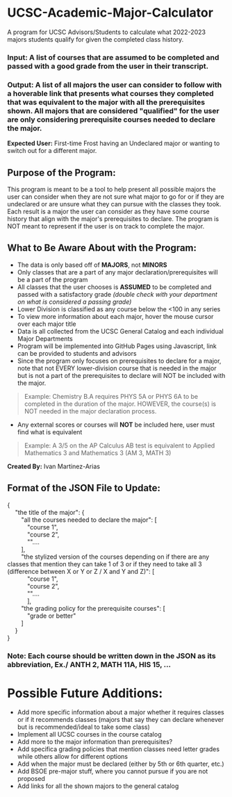 # UCSC-Academic-Major-Calculator
A program for UCSC Advisors/Students to calculate what 2022-2023 majors students qualify for given the completed class history.

### Input: A list of courses that are assumed to be completed and passed with a good grade from the user in their transcript.

### Output: A list of all majors the user can consider to follow with a hoverable link that presents what courses they completed that was equivalent to the major with all the prerequisites shown. All majors that are considered "qualified" for the user are only considering prerequisite courses needed to declare the major. 

**Expected User:**
First-time Frost having an Undeclared major or wanting to switch out for a different major.

## Purpose of the Program:

This program is meant to be a tool to help present all possible majors the user can consider when they are not sure what major to 
go for or if they are undeclared or are unsure what they can pursue with the classes they took. Each result is a major the 
user can consider as they have some course history that align with the major's prerequisites to declare. The program is NOT meant to 
represent if the user is on track to complete the major. 

## What to Be Aware About with the Program:
- The data is only based off of **MAJORS**, not **MINORS**
- Only classes that are a part of any major declaration/prerequisites will be a part of the program
- All classes that the user chooses is **ASSUMED** to be completed and passed with a satisfactory grade _(double check with your department on what is considered a passing grade)_
- Lower Division is classified as any course below the <100 in any series
- To view more information about each major, hover the mouse cursor over each major title
- Data is all collected from the UCSC General Catalog and each individual Major Departments
- Program will be implemented into GitHub Pages using Javascript, link can be provided to students and advisors 
- Since the program only focuses on prerequisites to declare for a major, note that not EVERY lower-division course that is needed in 
the major but is not a part of the prerequisites to declare will NOT be included with the major.
> Example: Chemistry B.A requires PHYS 5A or PHYS 6A to be completed in the duration of the major. HOWEVER, the course(s) is NOT 
needed in the major declaration process.
- Any external scores or courses will **NOT** be included here, user must find what is equivalent
> Example: A 3/5 on the AP Calculus AB test is equivalent to Applied Mathematics 3 and Mathematics 3 (AM 3, MATH 3)

**Created By:** Ivan Martinez-Arias

## Format of the JSON File to Update:
{<br>
&emsp; "the title of the major": {<br>
&emsp;&emsp; "all the courses needed to declare the major": [<br>
&emsp;&emsp;&emsp; "course 1",<br>
&emsp;&emsp;&emsp; "course 2",<br>
&emsp;&emsp;&emsp; ""....<br>
&emsp;&emsp; ],<br>
&emsp;&emsp; "the stylized version of the courses depending on if there are any classes that mention they can take 1 of 3 or if they need to take all 3 (difference between X or Y or Z / X and Y and Z)": [<br>
&emsp;&emsp;&emsp; "course 1",<br>
&emsp;&emsp;&emsp; "course 2",<br>
&emsp;&emsp;&emsp; ""....<br>
&emsp;&emsp;&emsp; ],<br>
&emsp;&emsp; "the grading policy for the prerequisite courses": [<br>
&emsp;&emsp;&emsp; "grade or better"<br>
&emsp;&emsp; ]<br>
&emsp; }<br>
}<br>

### Note: Each course should be written down in the JSON as its abbreviation, Ex./ ANTH 2, MATH 11A, HIS 15, ...

# Possible Future Additions:
- Add more specific information about a major whether it requires classes or if it recommends classes (majors that say they can declare whenever but is recommended/ideal to take some class)
- Implement all UCSC courses in the course catalog
- Add more to the major information than prerequisites?
- Add specifica grading policies that mention classes need letter grades while others allow for different options
- Add when the major must be declared (either by 5th or 6th quarter, etc.)
- Add BSOE pre-major stuff, where you cannot pursue if you are not proposed
- Add links for all the shown majors to the general catalog
